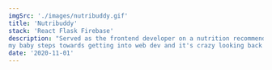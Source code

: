 ```yaml
---
imgSrc: './images/nutribuddy.gif'
title: 'Nutribuddy'
stack: 'React Flask Firebase'
description: "Served as the frontend developer on a nutrition recommendation web app my team called Nutribuddy. This was one of
my baby steps towards getting into web dev and it's crazy looking back on what I would come to learn about it all."
date: '2020-11-01'
---
```


